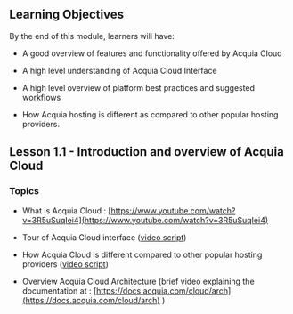 <!--
{
"name" : "overview-of-acquia-cloud",
"version" : "0.1",
"title" : "Introduction and overview of Acquia Cloud",
"description": "An overview of features and functionality provided by Acquia Cloud.",
"freshnessDate" : 2015-06-01,
"homepage" : "https://docs.acquia.com/cloud",
"license" : "All Rights Reserved"
}
-->

<!-- @section -->

## Learning Objectives

 By the end of this module, learners will have:

* A good overview of features and functionality offered by Acquia Cloud

* A high level understanding of Acquia Cloud Interface

* A high level overview of platform best practices and suggested workflows

* How Acquia hosting is different as compared to other popular hosting providers.

<!-- @section -->

## Lesson 1.1 -  Introduction and overview of Acquia Cloud

### Topics

* What is Acquia Cloud : [https://www.youtube.com/watch?v=3R5uSuqIei4](https://www.youtube.com/watch?v=3R5uSuqIei4)

* Tour of Acquia Cloud interface ([video script](https://docs.google.com/a/acquia.com/presentation/d/1b8dljtVIYF1rRgSt7et0vfrpA53ev5o5HbVj1MDPeMM/edit#slide=id.p))

* How Acquia Cloud is different compared to other popular hosting providers ([video script](https://docs.google.com/a/acquia.com/presentation/d/1kbE8dKvf5Mzjm1e6H5Yxc_jpnfeCAb7aMwWF6s-AP1o/edit#slide=id.p))

* Overview Acquia Cloud Architecture (brief video explaining the documentation at : [https://docs.acquia.com/cloud/arch](https://docs.acquia.com/cloud/arch) )
